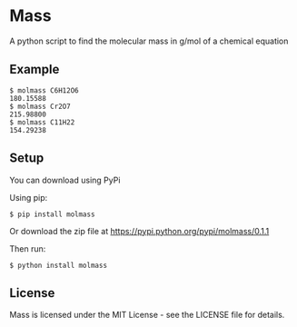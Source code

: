 # Mass
A python script to find the molecular mass in g/mol of a chemical equation
## Example
```
$ molmass C6H12O6
180.15588
$ molmass Cr2O7
215.98800
$ molmass C11H22
154.29238
```
## Setup
You can download using PyPi

Using pip:
```
$ pip install molmass
```
Or download the zip file at https://pypi.python.org/pypi/molmass/0.1.1

Then run:
```
$ python install molmass
```

## License
Mass is licensed under the MIT License - see the LICENSE file for details.
